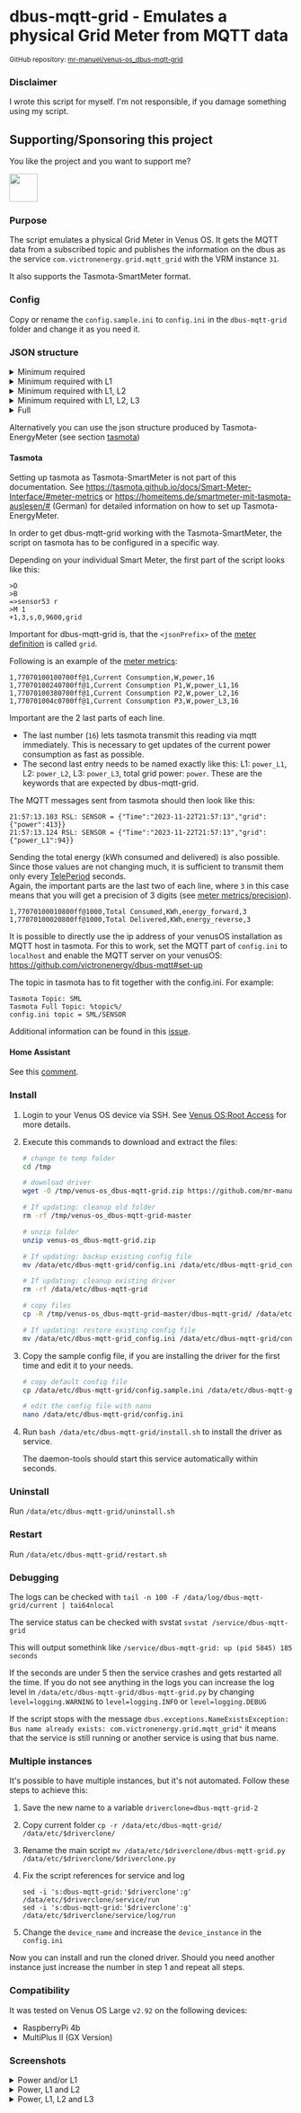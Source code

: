 # dbus-mqtt-grid - Emulates a physical Grid Meter from MQTT data

<small>GitHub repository: [mr-manuel/venus-os_dbus-mqtt-grid](https://github.com/mr-manuel/venus-os_dbus-mqtt-grid)</small>

### Disclaimer

I wrote this script for myself. I'm not responsible, if you damage something using my script.


## Supporting/Sponsoring this project

You like the project and you want to support me?

[<img src="https://github.md0.eu/uploads/donate-button.svg" height="50">](https://www.paypal.com/donate/?hosted_button_id=3NEVZBDM5KABW)


### Purpose

The script emulates a physical Grid Meter in Venus OS. It gets the MQTT data from a subscribed topic and publishes the information on the dbus as the service `com.victronenergy.grid.mqtt_grid` with the VRM instance `31`.

It also supports the Tasmota-SmartMeter format.


### Config

Copy or rename the `config.sample.ini` to `config.ini` in the `dbus-mqtt-grid` folder and change it as you need it.

### JSON structure

<details><summary>Minimum required</summary>

```json
{
    "grid": {
        "power": 0.0
    }
}
```
</details>

<details><summary>Minimum required with L1</summary>

```json
{
    "grid": {
        "power": 0.0,
        "L1": {
            "power": 0.0
        }
    }
}
```
</details>

<details><summary>Minimum required with L1, L2</summary>

```json
{
    "grid": {
        "power": 0.0,
        "L1": {
            "power": 0.0
        },
        "L2": {
            "power": 0.0
        }
    }
}
```
</details>

<details><summary>Minimum required with L1, L2, L3</summary>

```json
{
    "grid": {
        "power": 0.0,
        "L1": {
            "power": 0.0
        },
        "L2": {
            "power": 0.0
        },
        "L3": {
            "power": 0.0
        }
    }
}
```
</details>

<details><summary>Full</summary>

```json
{
    "grid": {
        "power": 0.0,
        "voltage": 0.0,
        "current": 0.0,
        "energy_forward": 0.0,
        "energy_reverse": 0.0,
        "L1": {
            "power": 0.0,
            "voltage": 0.0,
            "current": 0.0,
            "frequency": 0.0000,
            "energy_forward": 0.0,
            "energy_reverse": 0.0,
        },
        "L2": {
            "power": 0.0,
            "voltage": 0.0,
            "current": 0.0,
            "frequency": 0.0000,
            "energy_forward": 0.0,
            "energy_reverse": 0.0,
        },
        "L3": {
            "power": 0.0,
            "voltage": 0.0,
            "current": 0.0,
            "frequency": 0.0000,
            "energy_forward": 0.0,
            "energy_reverse": 0.0,
        }
    }
}
```
</details>

Alternatively you can use the json structure produced by Tasmota-EnergyMeter (see section [tasmota](#Tasmota))

#### Tasmota

Setting up tasmota as Tasmota-SmartMeter is not part of this documentation. See https://tasmota.github.io/docs/Smart-Meter-Interface/#meter-metrics
or https://homeitems.de/smartmeter-mit-tasmota-auslesen/# (German) for detailed information on how to set up Tasmota-EnergyMeter.

In order to get dbus-mqtt-grid working with the Tasmota-SmartMeter, the script on tasmota has to be configured in a specific way.

Depending on your individual Smart Meter, the first part of the script looks like this:
```
>D
>B
=>sensor53 r
>M 1
+1,3,s,0,9600,grid
```
Important for dbus-mqtt-grid is, that the `<jsonPrefix>` of the [meter definition](https://tasmota.github.io/docs/Smart-Meter-Interface/#meter-definition) is called `grid`.

Following is an example of the [meter metrics](https://tasmota.github.io/docs/Smart-Meter-Interface/#meter-metrics):
```
1,77070100100700ff@1,Current Consumption,W,power,16
1,77070100240700ff@1,Current Consumption P1,W,power_L1,16
1,77070100380700ff@1,Current Consumption P2,W,power_L2,16
1,770701004c0700ff@1,Current Consumption P3,W,power_L3,16
```

Important are the 2 last parts of each line.
- The last number (`16`) lets tasmota transmit this reading via mqtt immediately. This is necessary to get updates of the current power consumption as fast as possible.
- The second last entry needs to be named exactly like this: L1: `power_L1`, L2: `power_L2`, L3: `power_L3`, total grid power: `power`. These are the keywords that are expected by dbus-mqtt-grid.

The MQTT messages sent from tasmota should then look like this:
```
21:57:13.103 RSL: SENSOR = {"Time":"2023-11-22T21:57:13","grid":{"power":413}}
21:57:13.124 RSL: SENSOR = {"Time":"2023-11-22T21:57:13","grid":{"power_L1":94}}
```

Sending the total energy (kWh consumed and delivered) is also possible. 
Since those values are not changing much, it is sufficient to transmit them only every [TelePeriod](https://tasmota.github.io/docs/Commands/#teleperiod) seconds. 
<br>Again, the important parts are the last two of each line, where `3` in this case means that you will get a precision of 3 digits (see  [meter metrics/precision](https://tasmota.github.io/docs/Smart-Meter-Interface/#meter-metrics)). 
```
1,77070100010800ff@1000,Total Consumed,KWh,energy_forward,3
1,77070100020800ff@1000,Total Delivered,KWh,energy_reverse,3
```

It is possible to directly use the ip address of your venusOS installation as MQTT host in tasmota.
For this to work, set the MQTT part of `config.ini` to `localhost` and enable the MQTT server on your venusOS: https://github.com/victronenergy/dbus-mqtt#set-up


The topic in tasmota has to fit together with the config.ini. For example:
```  
Tasmota Topic: SML
Tasmota Full Topic: %topic%/
config.ini topic = SML/SENSOR
```

Additional information can be found in this [issue](https://github.com/mr-manuel/venus-os_dbus-mqtt-grid/issues/13#issue-2045377392).

#### Home Assistant

See this [comment](https://github.com/mr-manuel/venus-os_dbus-mqtt-grid/issues/10#issuecomment-1826763558).

### Install

1. Login to your Venus OS device via SSH. See [Venus OS:Root Access](https://www.victronenergy.com/live/ccgx:root_access#root_access) for more details.

2. Execute this commands to download and extract the files:

    ```bash
    # change to temp folder
    cd /tmp

    # download driver
    wget -O /tmp/venus-os_dbus-mqtt-grid.zip https://github.com/mr-manuel/venus-os_dbus-mqtt-grid/archive/refs/heads/master.zip

    # If updating: cleanup old folder
    rm -rf /tmp/venus-os_dbus-mqtt-grid-master

    # unzip folder
    unzip venus-os_dbus-mqtt-grid.zip

    # If updating: backup existing config file
    mv /data/etc/dbus-mqtt-grid/config.ini /data/etc/dbus-mqtt-grid_config.ini

    # If updating: cleanup existing driver
    rm -rf /data/etc/dbus-mqtt-grid

    # copy files
    cp -R /tmp/venus-os_dbus-mqtt-grid-master/dbus-mqtt-grid/ /data/etc/

    # If updating: restore existing config file
    mv /data/etc/dbus-mqtt-grid_config.ini /data/etc/dbus-mqtt-grid/config.ini
    ```

3. Copy the sample config file, if you are installing the driver for the first time and edit it to your needs.

    ```bash
    # copy default config file
    cp /data/etc/dbus-mqtt-grid/config.sample.ini /data/etc/dbus-mqtt-grid/config.ini

    # edit the config file with nano
    nano /data/etc/dbus-mqtt-grid/config.ini
    ```

4. Run `bash /data/etc/dbus-mqtt-grid/install.sh` to install the driver as service.

   The daemon-tools should start this service automatically within seconds.

### Uninstall

Run `/data/etc/dbus-mqtt-grid/uninstall.sh`

### Restart

Run `/data/etc/dbus-mqtt-grid/restart.sh`

### Debugging

The logs can be checked with `tail -n 100 -F /data/log/dbus-mqtt-grid/current | tai64nlocal`

The service status can be checked with svstat `svstat /service/dbus-mqtt-grid`

This will output somethink like `/service/dbus-mqtt-grid: up (pid 5845) 185 seconds`

If the seconds are under 5 then the service crashes and gets restarted all the time. If you do not see anything in the logs you can increase the log level in `/data/etc/dbus-mqtt-grid/dbus-mqtt-grid.py` by changing `level=logging.WARNING` to `level=logging.INFO` or `level=logging.DEBUG`

If the script stops with the message `dbus.exceptions.NameExistsException: Bus name already exists: com.victronenergy.grid.mqtt_grid"` it means that the service is still running or another service is using that bus name.

### Multiple instances

It's possible to have multiple instances, but it's not automated. Follow these steps to achieve this:

1. Save the new name to a variable `driverclone=dbus-mqtt-grid-2`

2. Copy current folder `cp -r /data/etc/dbus-mqtt-grid/ /data/etc/$driverclone/`

3. Rename the main script `mv /data/etc/$driverclone/dbus-mqtt-grid.py /data/etc/$driverclone/$driverclone.py`

4. Fix the script references for service and log
    ```
    sed -i 's:dbus-mqtt-grid:'$driverclone':g' /data/etc/$driverclone/service/run
    sed -i 's:dbus-mqtt-grid:'$driverclone':g' /data/etc/$driverclone/service/log/run
    ```

5. Change the `device_name` and increase the `device_instance` in the `config.ini`

Now you can install and run the cloned driver. Should you need another instance just increase the number in step 1 and repeat all steps.

### Compatibility

It was tested on Venus OS Large `v2.92` on the following devices:

* RaspberryPi 4b
* MultiPlus II (GX Version)

### Screenshots

<details><summary>Power and/or L1</summary>

![Grid power L1 - pages](/screenshots/grid_power_L1_pages.png)
![Grid power L1 - device list](/screenshots/grid_power_L1_device-list.png)
![Grid power L1 - device list - mqtt grid 1](/screenshots/grid_power_L1_device-list_mqtt-grid-1.png)
![Grid power L1 - device list - mqtt grid 2](/screenshots/grid_power_L1_device-list_mqtt-grid-2.png)

</details>

<details><summary>Power, L1 and L2</summary>

![Grid power L1, L2 - pages](/screenshots/grid_power_L2_L1_pages.png)
![Grid power L1, L2 - device list](/screenshots/grid_power_L2_L1_device-list.png)
![Grid power L1, L2 - device list - mqtt grid 1](/screenshots/grid_power_L2_L1_device-list_mqtt-grid-1.png)
![Grid power L1, L2 - device list - mqtt grid 2](/screenshots/grid_power_L2_L1_device-list_mqtt-grid-2.png)

</details>

<details><summary>Power, L1, L2 and L3</summary>

![Grid power L1, L2, L3 - pages](/screenshots/grid_power_L3_L2_L1_pages.png)
![Grid power L1, L2, L3 - device list](/screenshots/grid_power_L3_L2_L1_device-list.png)
![Grid power L1, L2, L3 - device list - mqtt grid 1](/screenshots/grid_power_L3_L2_L1_device-list_mqtt-grid-1.png)
![Grid power L1, L2, L3 - device list - mqtt grid 2](/screenshots/grid_power_L3_L2_L1_device-list_mqtt-grid-2.png)

</details>
